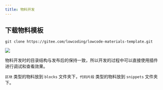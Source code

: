 ```yaml
---
title: 物料开发
---
```


## 下载物料模板

`git clone https://gitee.com/lowcoding/lowcode-materials-template.git`

![](https://gitee.com/img-host/img-host/raw/master//2020/11/10/1604942620959.png)

物料开发时的目录结构与发布后的保持一致，所以开发的过程中可以直接使用插件进行调试和查看效果。

`区块` 类型的物料放到 `blocks` 文件夹下，`代码片段` 类型的物料放到 `snippets` 文件夹下。